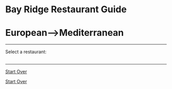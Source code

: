# Bay Ridge Restaurant Guide
# European-->Mediterranean

---
Select a restaurant:
##



---
[Start Over](../home.md)

















































































[Start Over](../home.md)
